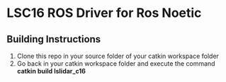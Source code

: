 # LSC16 ROS Driver for Ros Noetic
## Building Instructions
1. Clone this repo in your source folder of your catkin workspace folder
2. Go back in your catkin workspace folder and execute the command **catkin build lslidar_c16**
